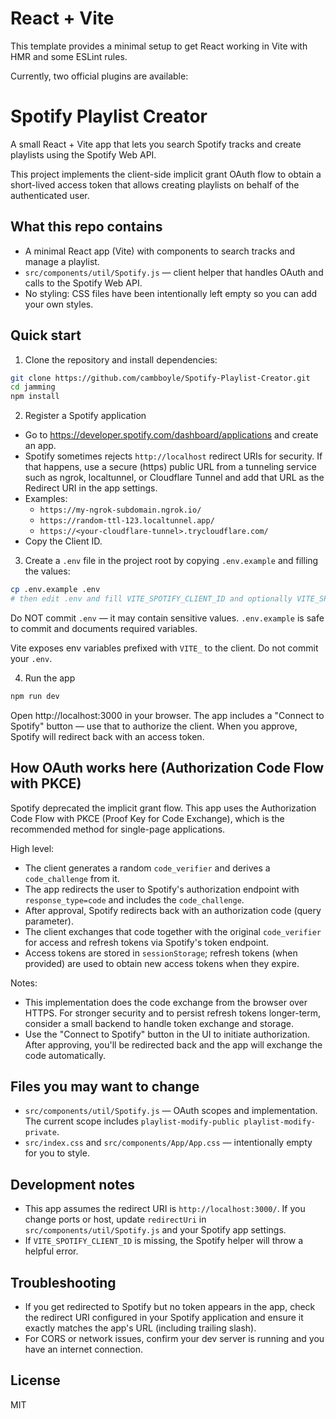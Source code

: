 # React + Vite

This template provides a minimal setup to get React working in Vite with HMR and some ESLint rules.

Currently, two official plugins are available:

# Spotify Playlist Creator

A small React + Vite app that lets you search Spotify tracks and create playlists using the Spotify Web API.

This project implements the client-side implicit grant OAuth flow to obtain a short-lived access token that allows creating playlists on behalf of the authenticated user.

## What this repo contains

- A minimal React app (Vite) with components to search tracks and manage a playlist.
- `src/components/util/Spotify.js` — client helper that handles OAuth and calls to the Spotify Web API.
- No styling: CSS files have been intentionally left empty so you can add your own styles.

## Quick start

1. Clone the repository and install dependencies:

```bash
git clone https://github.com/cambboyle/Spotify-Playlist-Creator.git
cd jamming
npm install
```

2. Register a Spotify application

- Go to https://developer.spotify.com/dashboard/applications and create an app.
- Spotify sometimes rejects `http://localhost` redirect URIs for security. If that happens, use a secure (https) public URL from a tunneling service such as ngrok, localtunnel, or Cloudflare Tunnel and add that URL as the Redirect URI in the app settings.
- Examples:
  - `https://my-ngrok-subdomain.ngrok.io/`
  - `https://random-ttl-123.localtunnel.app/`
  - `https://<your-cloudflare-tunnel>.trycloudflare.com/`
- Copy the Client ID.

3. Create a `.env` file in the project root by copying `.env.example` and filling the values:

```bash
cp .env.example .env
# then edit .env and fill VITE_SPOTIFY_CLIENT_ID and optionally VITE_SPOTIFY_REDIRECT_URI
```

Do NOT commit `.env` — it may contain sensitive values. `.env.example` is safe to commit and documents required variables.

Vite exposes env variables prefixed with `VITE_` to the client. Do not commit your `.env`.

4. Run the app

```bash
npm run dev
```

Open http://localhost:3000 in your browser. The app includes a "Connect to Spotify" button — use that to authorize the client. When you approve, Spotify will redirect back with an access token.

## How OAuth works here (Authorization Code Flow with PKCE)

Spotify deprecated the implicit grant flow. This app uses the Authorization Code Flow with PKCE (Proof Key for Code Exchange), which is the recommended method for single-page applications.

High level:

- The client generates a random `code_verifier` and derives a `code_challenge` from it.
- The app redirects the user to Spotify's authorization endpoint with `response_type=code` and includes the `code_challenge`.
- After approval, Spotify redirects back with an authorization code (query parameter).
- The client exchanges that code together with the original `code_verifier` for access and refresh tokens via Spotify's token endpoint.
- Access tokens are stored in `sessionStorage`; refresh tokens (when provided) are used to obtain new access tokens when they expire.

Notes:

- This implementation does the code exchange from the browser over HTTPS. For stronger security and to persist refresh tokens longer-term, consider a small backend to handle token exchange and storage.
- Use the "Connect to Spotify" button in the UI to initiate authorization. After approving, you'll be redirected back and the app will exchange the code automatically.

## Files you may want to change

- `src/components/util/Spotify.js` — OAuth scopes and implementation. The current scope includes `playlist-modify-public playlist-modify-private`.
- `src/index.css` and `src/components/App/App.css` — intentionally empty for you to style.

## Development notes

- This app assumes the redirect URI is `http://localhost:3000/`. If you change ports or host, update `redirectUri` in `src/components/util/Spotify.js` and your Spotify app settings.
- If `VITE_SPOTIFY_CLIENT_ID` is missing, the Spotify helper will throw a helpful error.

## Troubleshooting

- If you get redirected to Spotify but no token appears in the app, check the redirect URI configured in your Spotify application and ensure it exactly matches the app's URL (including trailing slash).
- For CORS or network issues, confirm your dev server is running and you have an internet connection.

## License

MIT
